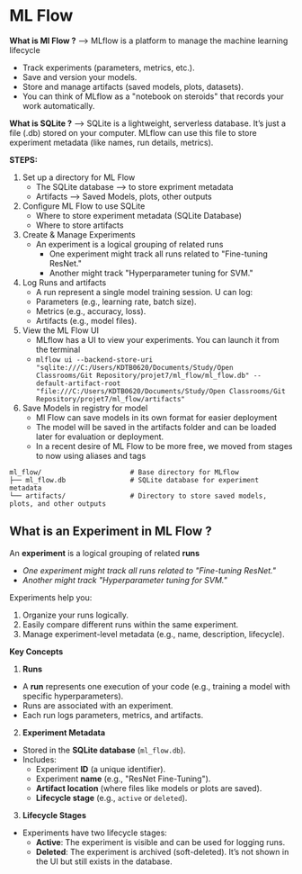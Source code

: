 # ML Flow 

**What is Ml Flow ?** &xrarr; MLflow is a platform to manage the machine learning lifecycle
- Track experiments (parameters, metrics, etc.).
- Save and version your models.
- Store and manage artifacts (saved models, plots, datasets).
- You can think of MLflow as a "notebook on steroids" that records your work automatically.

**What is SQLite ?** &xrarr; SQLite is a lightweight, serverless database. It’s just a file (.db) stored on your computer. MLflow can use this file to store experiment metadata (like names, run details, metrics).


**STEPS:**
1. Set up a directory for ML Flow
   - The SQLite database &xrarr; to store expriment metadata
   - Artifacts &xrarr; Saved Models, plots, other outputs 
2. Configure ML Flow to use SQLite
   - Where to store experiment metadata (SQLite Database)
   - Where to store artifacts 
3. Create & Manage Experiments
    - An experiment is a logical grouping of related runs 
      - One experiment might track all runs related to "Fine-tuning ResNet."
      - Another might track "Hyperparameter tuning for SVM."
4. Log Runs and artifacts 
    - A run represent a single model training session. U can log:
    - Parameters (e.g., learning rate, batch size).
    - Metrics (e.g., accuracy, loss).
    - Artifacts (e.g., model files).
5. View the ML Flow UI 
    - MLflow has a UI to view your experiments. You can launch it from the terminal
    - `mlflow ui --backend-store-uri "sqlite:///C:/Users/KDTB0620/Documents/Study/Open Classrooms/Git Repository/projet7/ml_flow/ml_flow.db" --default-artifact-root "file:///C:/Users/KDTB0620/Documents/Study/Open Classrooms/Git Repository/projet7/ml_flow/artifacts"`
6. Save Models in registry for model 
    - Ml Flow can save models in its own format for easier deployment 
    - The model will be saved in the artifacts folder and can be loaded later for evaluation or deployment.
    - In a recent desire of ML Flow to be more free, we moved from stages to now using aliases and tags 


```text
ml_flow/                      # Base directory for MLflow
├── ml_flow.db                # SQLite database for experiment metadata
└── artifacts/                # Directory to store saved models, plots, and other outputs
```

## What is an Experiment in ML Flow ?

An **experiment** is a logical grouping of related **runs**
- *One experiment might track all runs related to "Fine-tuning ResNet."*
- *Another might track "Hyperparameter tuning for SVM."*

Experiments help you:
1. Organize your runs logically.
2. Easily compare different runs within the same experiment.
3. Manage experiment-level metadata (e.g., name, description, lifecycle).

**Key Concepts**
1. **Runs**
- A **run** represents one execution of your code (e.g., training a model with specific hyperparameters).
- Runs are associated with an experiment.
- Each run logs parameters, metrics, and artifacts.

2. **Experiment Metadata**
- Stored in the **SQLite database** (`ml_flow.db`).
- Includes:
    - Experiment **ID** (a unique identifier).
    - Experiment **name** (e.g., "ResNet Fine-Tuning").
    - **Artifact location** (where files like models or plots are saved).
    - **Lifecycle stage** (e.g., `active` or `deleted`).

3. **Lifecycle Stages**
- Experiments have two lifecycle stages:
    - **Active**: The experiment is visible and can be used for logging runs.
    - **Deleted**: The experiment is archived (soft-deleted). It’s not shown in the UI but still exists in the database.


